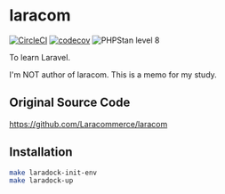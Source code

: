 # laracom

[![CircleCI](https://circleci.com/gh/tyabu12/kata/tree/laracom.svg?style=svg)](https://circleci.com/gh/tyabu12/kata/tree/laracom)
[![codecov](https://codecov.io/gh/tyabu12/kata/branch/laracom/graph/badge.svg)](https://codecov.io/gh/tyabu12/branch/laracom)
![PHPStan level 8](https://img.shields.io/badge/PHPStan-level%208-brightgreen.svg?style=flat)

To learn Laravel.

I'm NOT author of laracom. This is a memo for my study.

## Original Source Code

<https://github.com/Laracommerce/laracom>

## Installation

```bash
make laradock-init-env
make laradock-up
```
